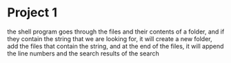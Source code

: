 # Project 1

the shell program goes through the files and their contents of a folder, and if they contain the string that we are looking for, it will create a new folder, add the files that contain the string, and at the end of the files, it will append the line numbers and the search results of the search

